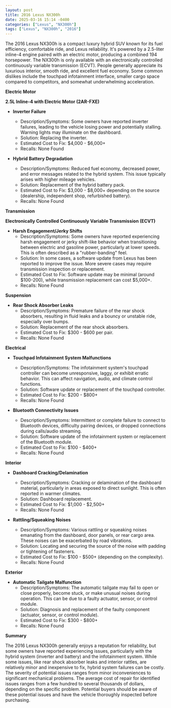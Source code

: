 ```yaml
---
layout: post
title: 2016 Lexus NX300h
date: 2025-03-16 15:14 -0400
categories: ["Lexus", "NX300h"]
tags: ["Lexus", "NX300h", "2016"]
---
```

The 2016 Lexus NX300h is a compact luxury hybrid SUV known for its fuel efficiency, comfortable ride, and Lexus reliability. It's powered by a 2.5-liter inline-4 engine paired with an electric motor, producing a combined 194 horsepower. The NX300h is only available with an electronically controlled continuously variable transmission (ECVT). People generally appreciate its luxurious interior, smooth ride, and excellent fuel economy. Some common dislikes include the touchpad infotainment interface, smaller cargo space compared to competitors, and somewhat underwhelming acceleration.

**Electric Motor**

**2.5L Inline-4 with Electric Motor (2AR-FXE)**

*   **Inverter Failure**
    *   Description/Symptoms: Some owners have reported inverter failures, leading to the vehicle losing power and potentially stalling. Warning lights may illuminate on the dashboard.
    *   Solution: Replacing the inverter.
    *   Estimated Cost to Fix: $4,000 - $6,000+
    *   Recalls: None Found

*   **Hybrid Battery Degradation**
    *   Description/Symptoms: Reduced fuel economy, decreased power, and error messages related to the hybrid system. This issue typically arises with higher mileage vehicles.
    *   Solution: Replacement of the hybrid battery pack.
    *   Estimated Cost to Fix: $3,000 - $8,000+ depending on the source (dealership, independent shop, refurbished battery).
    *   Recalls: None Found

**Transmission**

**Electronically Controlled Continuously Variable Transmission (ECVT)**

*   **Harsh Engagement/Jerky Shifts**
    * Description/Symptoms: Some owners have reported experiencing harsh engagement or jerky shift-like behavior when transitioning between electric and gasoline power, particularly at lower speeds. This is often described as a "rubber-banding" feel.
    * Solution: In some cases, a software update from Lexus has been reported to improve the issue. More severe cases may require transmission inspection or replacement.
    * Estimated Cost to Fix: Software update may be minimal (around $100-200), while transmission replacement can cost $5,000+.
    * Recalls: None Found

**Suspension**

*   **Rear Shock Absorber Leaks**
    *   Description/Symptoms: Premature failure of the rear shock absorbers, resulting in fluid leaks and a bouncy or unstable ride, especially over bumps.
    *   Solution: Replacement of the rear shock absorbers.
    *   Estimated Cost to Fix: $300 - $600 per pair.
    *   Recalls: None Found

**Electrical**

*   **Touchpad Infotainment System Malfunctions**
    *   Description/Symptoms: The infotainment system's touchpad controller can become unresponsive, laggy, or exhibit erratic behavior. This can affect navigation, audio, and climate control functions.
    *   Solution: Software update or replacement of the touchpad controller.
    *   Estimated Cost to Fix: $200 - $800+
    *   Recalls: None Found

*   **Bluetooth Connectivity Issues**
    *   Description/Symptoms: Intermittent or complete failure to connect to Bluetooth devices, difficulty pairing devices, or dropped connections during calls/audio streaming.
    *   Solution: Software update of the infotainment system or replacement of the Bluetooth module.
    *   Estimated Cost to Fix: $100 - $400+
    *   Recalls: None Found

**Interior**

*   **Dashboard Cracking/Delamination**
    *   Description/Symptoms: Cracking or delamination of the dashboard material, particularly in areas exposed to direct sunlight. This is often reported in warmer climates.
    *   Solution: Dashboard replacement.
    *   Estimated Cost to Fix: $1,000 - $2,500+
    *   Recalls: None Found

*   **Rattling/Squeaking Noises**
    *   Description/Symptoms: Various rattling or squeaking noises emanating from the dashboard, door panels, or rear cargo area. These noises can be exacerbated by road vibrations.
    *   Solution: Locating and securing the source of the noise with padding or tightening of fasteners.
    *   Estimated Cost to Fix: $100 - $500+ (depending on the complexity).
    *   Recalls: None Found

**Exterior**

*   **Automatic Tailgate Malfunction**
    *   Description/Symptoms: The automatic tailgate may fail to open or close properly, become stuck, or make unusual noises during operation. This can be due to a faulty actuator, sensor, or control module.
    *   Solution: Diagnosis and replacement of the faulty component (actuator, sensor, or control module).
    *   Estimated Cost to Fix: $300 - $800+
    *   Recalls: None Found

**Summary**

The 2016 Lexus NX300h generally enjoys a reputation for reliability, but some owners have reported experiencing issues, particularly with the hybrid system (inverter and battery) and the infotainment system. While some issues, like rear shock absorber leaks and interior rattles, are relatively minor and inexpensive to fix, hybrid system failures can be costly. The severity of potential issues ranges from minor inconveniences to significant mechanical problems. The average cost of repair for identified issues ranges from a few hundred to several thousands of dollars, depending on the specific problem. Potential buyers should be aware of these potential issues and have the vehicle thoroughly inspected before purchasing.

